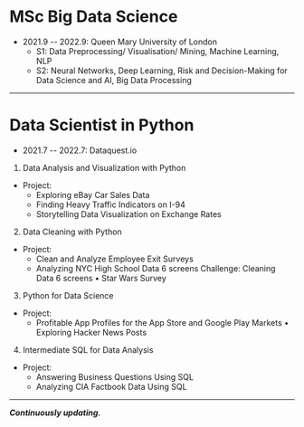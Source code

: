 # MSc Big Data Science
- 2021.9 -- 2022.9: Queen Mary University of London
	- S1: Data Preprocessing/ Visualisation/ Mining, Machine Learning, NLP
	- S2: Neural Networks, Deep Learning, Risk and Decision-Making for Data Science and AI, Big Data Processing
***
# Data Scientist in Python
- 2021.7 -- 2022.7: Dataquest.io
1. Data Analysis and Visualization with Python
- Project:
	- Exploring eBay Car Sales Data
	- Finding Heavy Traffic Indicators on I-94
	- Storytelling Data Visualization on Exchange Rates

2. Data Cleaning with Python
- Project:
	- Clean and Analyze Employee Exit Surveys
	- Analyzing NYC High School Data 6 screens Challenge: Cleaning Data 6 screens • Star Wars Survey

3. Python for Data Science
- Project:
	- Profitable App Profiles for the App Store and Google Play Markets • Exploring Hacker News Posts

4. Intermediate SQL for Data Analysis
- Project:
	- Answering Business Questions Using SQL 
	- Analyzing CIA Factbook Data Using SQL
***
***Continuously updating.***
